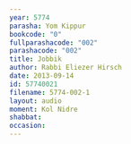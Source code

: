 ```yaml
---
year: 5774
parasha: Yom Kippur
bookcode: "0"
fullparashacode: "002"
parashacode: "002"
title: Jobbik
author: Rabbi Eliezer Hirsch
date: 2013-09-14
id: 57740021
filename: 5774-002-1
layout: audio
moment: Kol Nidre
shabbat: 
occasion: 
---
```

